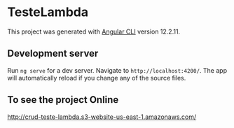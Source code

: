 # TesteLambda

This project was generated with [Angular CLI](https://github.com/angular/angular-cli) version 12.2.11.

## Development server

Run `ng serve` for a dev server. Navigate to `http://localhost:4200/`. The app will automatically reload if you change any of the source files.

## To see the project Online

http://crud-teste-lambda.s3-website-us-east-1.amazonaws.com/
